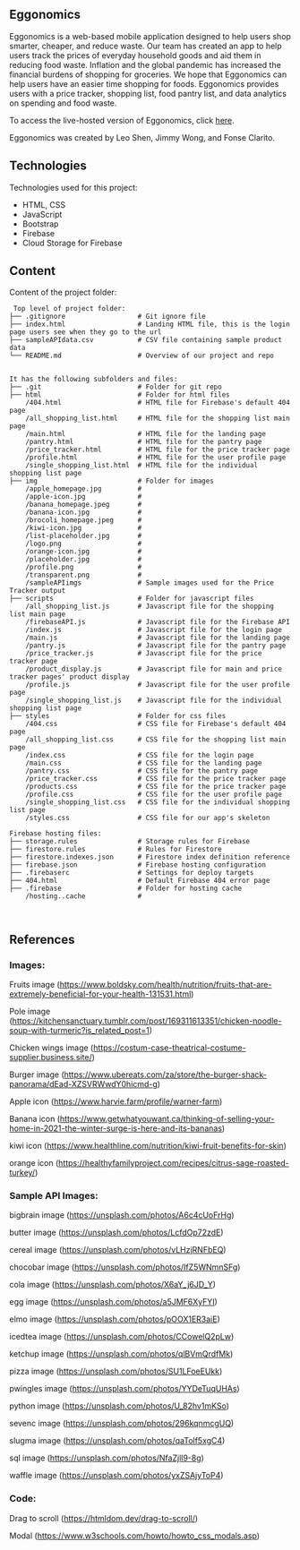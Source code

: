 ## Eggonomics

Eggonomics is a web-based mobile application designed to help users shop smarter, cheaper, and reduce waste. 
Our team has created an app to help users track the prices of everyday household goods and aid them in reducing food waste. Inflation and the global pandemic has increased the financial burdens of shopping for groceries. We hope that Eggonomics can help users have an easier time shopping for foods.
Eggonomics provides users with a price tracker, shopping list, food pantry list, and data analytics on spending and food waste.

To access the live-hosted version of Eggonomics, click [here](https://eggonomics-35c2b.web.app/).

Eggonomics was created by Leo Shen, Jimmy Wong, and Fonse Clarito.
	
## Technologies
Technologies used for this project:
* HTML, CSS
* JavaScript
* Bootstrap 
* Firebase
* Cloud Storage for Firebase
	
## Content
Content of the project folder:

```
 Top level of project folder: 
├── .gitignore                  # Git ignore file
├── index.html                  # Landing HTML file, this is the login page users see when they go to the url
├── sampleAPIdata.csv           # CSV file containing sample product data 
└── README.md                   # Overview of our project and repo


It has the following subfolders and files:
├── .git                        # Folder for git repo
├── html                        # Folder for html files
    /404.html                   # HTML file for Firebase's default 404 page
    /all_shopping_list.html     # HTML file for the shopping list main page
    /main.html                  # HTML file for the landing page
    /pantry.html                # HTML file for the pantry page
    /price_tracker.html         # HTML file for the price tracker page
    /profile.html               # HTML file for the user profile page
    /single_shopping_list.html  # HTML file for the individual shopping list page
├── img                         # Folder for images
    /apple_homepage.jpg         # 
    /apple-icon.jpg             # 
    /banana_homepage.jpeg       # 
    /banana-icon.jpg            # 
    /brocoli_homepage.jpeg      # 
    /kiwi-icon.jpg              # 
    /list-placeholder.jpg       # 
    /logo.png                   # 
    /orange-icon.jpg            # 
    /placeholder.jpg            # 
    /profile.png                # 
    /transparent.png            #
    /sampleAPIimgs              # Sample images used for the Price Tracker output 
├── scripts                     # Folder for javascript files
    /all_shopping_list.js       # Javascript file for the shopping list main page
    /firebaseAPI.js             # Javascript file for the Firebase API
    /index.js                   # Javascript file for the login page
    /main.js                    # Javascript file for the landing page
    /pantry.js                  # Javascript file for the pantry page
    /price_tracker.js           # Javascript file for the price tracker page
    /product_display.js         # Javascript file for main and price tracker pages' product display
    /profile.js                 # Javascript file for the user profile page
    /single_shopping_list.js    # Javascript file for the individual shopping list page
├── styles                      # Folder for css files
    /404.css                    # CSS file for Firebase's default 404 page 
    /all_shopping_list.css      # CSS file for the shopping list main page
    /index.css                  # CSS file for the login page
    /main.css                   # CSS file for the landing page
    /pantry.css                 # CSS file for the pantry page
    /price_tracker.css          # CSS file for the price tracker page
    /products.css               # CSS file for the price tracker page
    /profile.css                # CSS file for the user profile page
    /single_shopping_list.css   # CSS file for the individual shopping list page
    /styles.css                 # CSS file for our app's skeleton

Firebase hosting files: 
├── storage.rules               # Storage rules for Firebase
├── firestore.rules             # Rules for Firestore
├── firestore.indexes.json      # Firestore index definition reference
├── firebase.json               # Firebase hosting configuration
├── .firebaserc                 # Settings for deploy targets
├── 404.html                    # Default Firebase 404 error page
├── .firebase                   # Folder for hosting cache
    /hosting..cache             #



```

## References

### Images:
Fruits image (https://www.boldsky.com/health/nutrition/fruits-that-are-extremely-beneficial-for-your-health-131531.html)

Pole image (https://kitchensanctuary.tumblr.com/post/169311613351/chicken-noodle-soup-with-turmeric?is_related_post=1)

Chicken wings image (https://costum-case-theatrical-costume-supplier.business.site/)

Burger image (https://www.ubereats.com/za/store/the-burger-shack-panorama/dEad-XZSVRWwdY0hicmd-g)

Apple icon (https://www.harvie.farm/profile/warner-farm)

Banana icon (https://www.getwhatyouwant.ca/thinking-of-selling-your-home-in-2021-the-winter-surge-is-here-and-its-bananas)

kiwi icon (https://www.healthline.com/nutrition/kiwi-fruit-benefits-for-skin)

orange icon (https://healthyfamilyproject.com/recipes/citrus-sage-roasted-turkey/)


### Sample API Images:

bigbrain image (https://unsplash.com/photos/A6c4cUoFrHg)

butter image (https://unsplash.com/photos/LcfdOp72zdE)

cereal image (https://unsplash.com/photos/vLHzjRNFbEQ)

chocobar image (https://unsplash.com/photos/IfZ5WNmnSFg)

cola image (https://unsplash.com/photos/X6aY_j6JD_Y)

egg image (https://unsplash.com/photos/a5JMF6XyFYI)

elmo image (https://unsplash.com/photos/pOOX1ER3aiE)

icedtea image (https://unsplash.com/photos/CCowelQ2pLw)

ketchup image (https://unsplash.com/photos/qlBVmQrdfMk)

pizza image (https://unsplash.com/photos/SU1LFoeEUkk)

pwingles image (https://unsplash.com/photos/YYDeTuqUHAs)

python image (https://unsplash.com/photos/U_82hv1mKSo)

sevenc image (https://unsplash.com/photos/296kqnmcgUQ)

slugma image (https://unsplash.com/photos/qaTolf5xgC4)

sql image (https://unsplash.com/photos/NfaZjll9-8g)

waffle image (https://unsplash.com/photos/yxZSAjyToP4)


### Code:

Drag to scroll (https://htmldom.dev/drag-to-scroll/)

Modal (https://www.w3schools.com/howto/howto_css_modals.asp)
